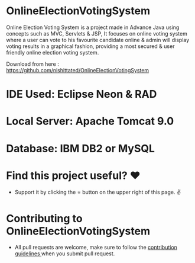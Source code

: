 # OnlineElectionVotingSystem
 
Online Election Voting System is a project made in Advance Java using concepts such as MVC, Servlets & JSP, It focuses on online voting system where a user can vote to his favourite candidate online & admin will display voting results in a graphical fashion, providing a most secured & user friendly online election voting system.

Download from here : https://github.com/nishittated/OnlineElectionVotingSystem

# IDE Used: Eclipse Neon & RAD
# Local Server: Apache Tomcat 9.0
# Database: IBM DB2 or MySQL

# Find this project useful? ❤️
* Support it by clicking the ⭐️ button on the upper right of this page. ✌️

# Contributing to OnlineElectionVotingSystem
* All pull requests are welcome, make sure to follow the <a href="https://github.com/nishittated/Online
ElectionVotingSystem/blob/master/CONTRIBUTING.md">contribution guidelines </a>when you submit pull request.

